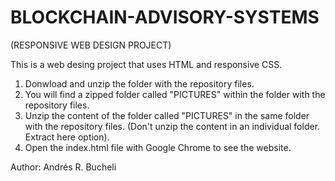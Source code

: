 # BLOCKCHAIN-ADVISORY-SYSTEMS

(RESPONSIVE WEB DESIGN PROJECT)

This is a web desing project that uses HTML and responsive CSS.

1) Donwload and unzip the folder with the repository files.
2) You will find a zipped folder called "PICTURES" within the folder with the repository files.
3) Unzip the content of the folder called "PICTURES" in the same folder with the repository files. (Don't unzip the content in an individual folder.  Extract here option).
4) Open the index.html file with Google Chrome to see the website.


Author: Andrés R. Bucheli


